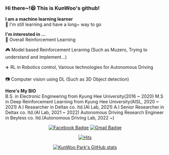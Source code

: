 ### Hi there~!:laughing: This is KunWoo's github!

**I am a machine learning learner**  
:mans_shoe: I'm still learning and have a long~ way to go 

**I'm interested in ...**  
:game_die: Overall Reinforcement Learning

:video_game: Model based Reinforcement Leraning (Such as Muzero, Trying to understand and implement...)

:airplane: RL in Robotics control, Various technologies for Autonomous Driving

:camera: Computer vision using DL (Such as 3D Object detection)

**Here's My BIO**  
B.S. in Electronic Engineering from Kyung Hee University(2016 ~ 2020)
M.S in Deep Reinforcement Learning from Kyung Hee University(AISL, 2020 ~ 2021)
A.I Researcher in Deltax co. ltd.(AI Lab, 2021)
A.I Senior Researcher in Deltax co. ltd.(AI Lab, 2021 ~ 2022)
Autonomous Driving Research Engineer in Beyless co. ltd.(Autonomous Driving Lab, 2022 ~)

<div align=center>

  [![Facebook Badge](https://img.shields.io/badge/-Facebook-1877f2?style=flat-square&logo=facebook&logoColor=white&link=https://www.facebook.com/kunwoopark97)](https://www.facebook.com/kunwoopark97)
  [![Gmail Badge](https://img.shields.io/badge/-Gmail-d14836?style=flat-square&logo=Gmail&logoColor=white&link=mailto:kunwoopark@khu.ac.kr)](mailto:kunwoopark@khu.ac.kr)
  


[![Hits](https://hits.seeyoufarm.com/api/count/incr/badge.svg?url=https%3A%2F%2Fgithub.com%2Fkun-woo-park&count_bg=%2379C83D&title_bg=%23555555&icon=&icon_color=%23E7E7E7&title=hits&edge_flat=false)](https://hits.seeyoufarm.com)

[![KunWoo Park's GitHub stats](https://github-readme-stats.vercel.app/api?username=kun-woo-park)](https://github.com/anuraghazra/github-readme-stats)

</div>

